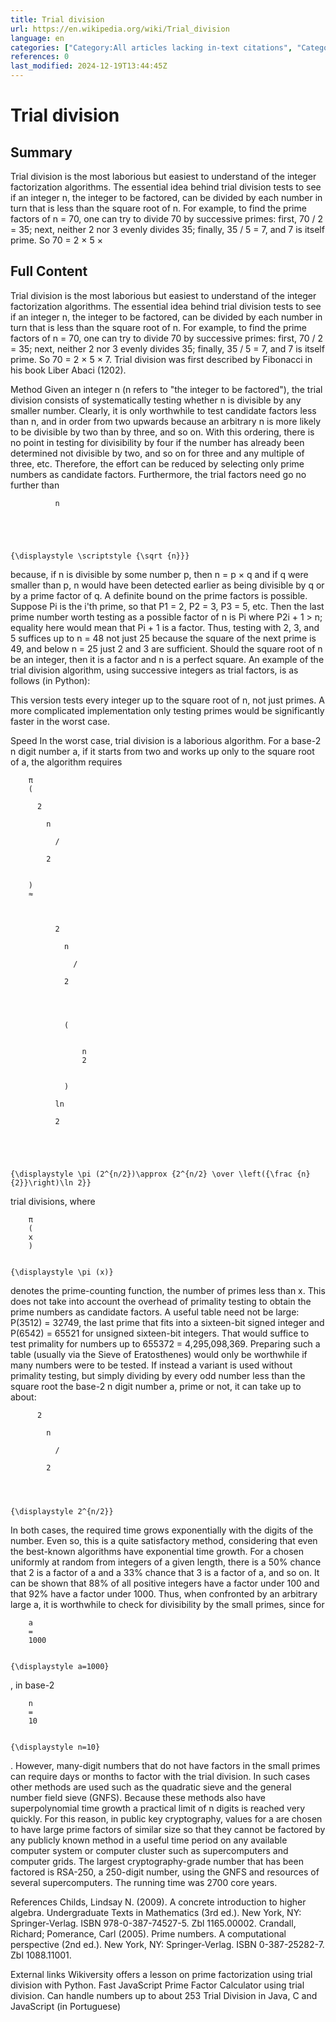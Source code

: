 ```yaml
---
title: Trial division
url: https://en.wikipedia.org/wiki/Trial_division
language: en
categories: ["Category:All articles lacking in-text citations", "Category:Articles lacking in-text citations from March 2014", "Category:Articles with Portuguese-language sources (pt)", "Category:Articles with example Python (programming language) code", "Category:Articles with short description", "Category:Division (mathematics)", "Category:Integer factorization algorithms", "Category:Short description is different from Wikidata"]
references: 0
last_modified: 2024-12-19T13:44:45Z
---
```


# Trial division

## Summary

Trial division is the most laborious but easiest to understand of the integer factorization algorithms.  The essential idea behind trial division tests to see if an integer n, the integer to be factored, can be divided by each number in turn that is less than the square root of n. 
For example, to find the prime factors of n = 70, one can try to divide 70 by successive primes: first, 70 / 2 = 35; next, neither 2 nor 3 evenly divides 35; finally, 35 / 5 = 7, and 7 is itself prime. So 70 = 2 × 5 ×

## Full Content

Trial division is the most laborious but easiest to understand of the integer factorization algorithms.  The essential idea behind trial division tests to see if an integer n, the integer to be factored, can be divided by each number in turn that is less than the square root of n. 
For example, to find the prime factors of n = 70, one can try to divide 70 by successive primes: first, 70 / 2 = 35; next, neither 2 nor 3 evenly divides 35; finally, 35 / 5 = 7, and 7 is itself prime. So 70 = 2 × 5 × 7.
Trial division was first described by Fibonacci in his book Liber Abaci (1202).

Method
Given an integer n (n refers to "the integer to be factored"), the trial division consists of systematically testing whether n is divisible by any smaller number. Clearly, it is only worthwhile to test candidate factors less than n, and in order from two upwards because an arbitrary n is more likely to be divisible by two than by three, and so on. With this ordering, there is no point in testing for divisibility by four if the number has already been determined not divisible by two, and so on for three and any multiple of three, etc.  Therefore, the effort can be reduced by selecting only prime numbers as candidate factors. Furthermore, the trial factors need go no further than 
  
    
      
        
          
            
              n
            
          
        
      
    
    {\displaystyle \scriptstyle {\sqrt {n}}}
  
 because, if n is divisible by some number p, then n = p × q and if q were smaller than p, n would have been detected earlier as being divisible by q or by a prime factor of q.
A definite bound on the prime factors is possible. Suppose Pi is the i'th prime, so that P1 = 2, P2 = 3, P3 = 5, etc. Then the last prime number worth testing as a possible factor of n is Pi where P2i + 1 > n; equality here would mean that Pi + 1 is a factor. Thus, testing with 2, 3, and 5 suffices up to n = 48 not just 25 because the square of the next prime is 49, and below n = 25 just 2 and 3 are sufficient. Should the square root of n be an integer, then it is a factor and n is a perfect square.
An example of the trial division algorithm, using successive integers as trial factors, is as follows (in Python):

This version tests every integer up to the square root of n, not just primes. A more complicated implementation only testing primes would be significantly faster in the worst case.

Speed
In the worst case, trial division is a laborious algorithm. For a base-2 n digit number a, if it starts from two and works up only to the square root of a, the algorithm requires

  
    
      
        π
        (
        
          2
          
            n
            
              /
            
            2
          
        
        )
        ≈
        
          
            
              2
              
                n
                
                  /
                
                2
              
            
            
              
                (
                
                  
                    n
                    2
                  
                
                )
              
              ln
              ⁡
              2
            
          
        
      
    
    {\displaystyle \pi (2^{n/2})\approx {2^{n/2} \over \left({\frac {n}{2}}\right)\ln 2}}
  

trial divisions, where 
  
    
      
        π
        (
        x
        )
      
    
    {\displaystyle \pi (x)}
  
 denotes the prime-counting function, the number of primes less than x. This does not take into account the overhead of primality testing to obtain the prime numbers as candidate factors. A useful table need not be large: P(3512) = 32749, the last prime that fits into a sixteen-bit signed integer and P(6542) = 65521 for unsigned sixteen-bit integers. That would suffice to test primality for numbers up to 655372 = 4,295,098,369. Preparing such a table (usually via the Sieve of Eratosthenes) would only be worthwhile if many numbers were to be tested. If instead a variant is used without primality testing, but simply dividing by every odd number less than the square root the base-2 n digit number a, prime or not, it can take up to about:

  
    
      
        
          2
          
            n
            
              /
            
            2
          
        
      
    
    {\displaystyle 2^{n/2}}
  

In both cases, the required time grows exponentially with the digits of the number.
Even so, this is a quite satisfactory method, considering that even the best-known algorithms have exponential time growth. For a chosen uniformly at random from integers of a given length, there is a 50% chance that 2 is a factor of a and a 33% chance that 3 is a factor of a, and so on. It can be shown that 88% of all positive integers have a factor under 100 and that 92% have a factor under 1000. Thus, when confronted by an arbitrary large a, it is worthwhile to check for divisibility by the small primes, since for 
  
    
      
        a
        =
        1000
      
    
    {\displaystyle a=1000}
  
, in base-2 
  
    
      
        n
        =
        10
      
    
    {\displaystyle n=10}
  
.
However, many-digit numbers that do not have factors in the small primes can require days or months to factor with the trial division. In such cases other methods are used such as the quadratic sieve and the general number field sieve (GNFS). Because these methods also have superpolynomial time growth a practical limit of n digits is reached very quickly. For this reason, in public key cryptography, values for a are chosen to have large prime factors of similar size so that they cannot be factored by any publicly known method in a useful time period on any available computer system or computer cluster such as supercomputers and computer grids. The largest cryptography-grade number that has been factored is RSA-250, a 250-digit number, using the GNFS and resources of several supercomputers. The running time was 2700 core years.

References
Childs, Lindsay N. (2009). A concrete introduction to higher algebra. Undergraduate Texts in Mathematics (3rd ed.). New York, NY: Springer-Verlag. ISBN 978-0-387-74527-5. Zbl 1165.00002.
Crandall, Richard; Pomerance, Carl (2005). Prime numbers. A computational perspective (2nd ed.). New York, NY: Springer-Verlag. ISBN 0-387-25282-7. Zbl 1088.11001.

External links
Wikiversity offers a lesson on prime factorization using trial division with Python.
Fast JavaScript Prime Factor Calculator using trial division. Can handle numbers up to about 253
Trial Division in Java, C and JavaScript (in Portuguese)
